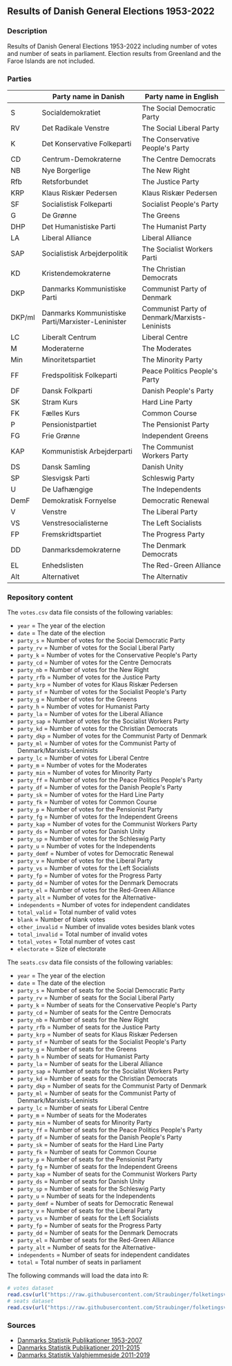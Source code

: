 Results of Danish General Elections 1953-2022
---

### Description

Results of Danish General Elections 1953-2022 including number of votes and number of seats in parliament. Election results from Greenland and the Faroe Islands are not included.

### Parties

|       | Party name in Danish         | Party name in English |
| ----- | ---------------------------- | --------------------------------- |
| S     | Socialdemokratiet            | The Social Democratic Party |
| RV    | Det Radikale Venstre         | The Social Liberal Party |
| K     | Det Konservative Folkeparti  | The Conservative People's Party |
| CD    | Centrum-Demokraterne         | The Centre Democrats |
| NB    | Nye Borgerlige               | The New Right |
| Rfb   | Retsforbundet                | The Justice Party |
| KRP   | Klaus Riskær Pedersen        | Klaus Riskær Pedersen |
| SF    | Socialistisk Folkeparti      | Socialist People's Party |
| G     | De Grønne                    | The Greens |
| DHP   | Det Humanistiske Parti       | The Humanist Party |
| LA    | Liberal Alliance             | Liberal Alliance |
| SAP   | Socialistisk Arbejderpolitik | The Socialist Workers Parti |
| KD    | Kristendemokraterne          | The Christian Democrats |
| DKP   | Danmarks Kommunistiske Parti | Communist Party of Denmark |
| DKP/ml| Danmarks Kommunistiske Parti/Marxister-Leninister | Communist Party of Denmark/Marxists-Leninists |
| LC    | Liberalt Centrum             | Liberal Centre |
| M     | Moderaterne                  | The Moderates |
| Min   | Minoritetspartiet            | The Minority Party |
| FF    | Fredspolitisk Folkeparti     | Peace Politics People's Party |
| DF    | Dansk Folkparti              | Danish People's Party |
| SK    | Stram Kurs                   | Hard Line Party |
| FK    | Fælles Kurs                  | Common Course |
| P     | Pensionistpartiet            | The Pensionist Party |
| FG    | Frie Grønne                  | Independent Greens |
| KAP   | Kommunistisk Arbejderparti   | The Communist Workers Party |
| DS    | Dansk Samling                | Danish Unity |
| SP    | Slesvigsk Parti              | Schleswig Party |
| U     | De Uafhængige                | The Independents |
| DemF  | Demokratisk Fornyelse        | Democratic Renewal |
| V     | Venstre                      | The Liberal Party |
| VS    | Venstresocialisterne         | The Left Socialists |
| FP    | Fremskridtspartiet           | The Progress Party |
| DD    | Danmarksdemokraterne         | The Denmark Democrats |
| EL    | Enhedslisten                 | The Red-Green Alliance |
| Alt   | Alternativet                 | The Alternativ |

### Repository content

The `votes.csv` data file consists of the following variables:

- `year` = The year of the election
- `date` = The date of the election
- `party_s` = Number of votes for the Social Democratic Party
- `party_rv` = Number of votes for the Social Liberal Party
- `party_k` = Number of votes for the Conservative People's Party
- `party_cd` = Number of votes for the Centre Democrats
- `party_nb` = Number of votes for the New Right
- `party_rfb` = Number of votes for the Justice Party
- `party_krp` = Number of votes for Klaus Riskær Pedersen
- `party_sf` = Number of votes for the Socialist People's Party
- `party_g` = Number of votes for the Greens
- `party_h` = Number of votes for Humanist Party
- `party_la` = Number of votes for the Liberal Alliance
- `party_sap` = Number of votes for the Socialist Workers Party
- `party_kd` = Number of votes for the Christian Democrats
- `party_dkp` = Number of votes for the Communist Party of Denmark
- `party_ml` = Number of votes for the Communist Party of Denmark/Marxists-Leninists
- `party_lc` = Number of votes for Liberal Centre
- `party_m` = Number of votes for the Moderates
- `party_min` = Number of votes for Minority Party
- `party_ff` = Number of votes for the Peace Politics People's Party
- `party_df` = Number of votes for the Danish People's Party
- `party_sk` = Number of votes for the Hard Line Party
- `party_fk` = Number of votes for Common Course
- `party_p` = Number of votes for the Pensionist Party
- `party_fg` = Number of votes for the Independent Greens
- `party_kap` = Number of votes for the Communist Workers Party
- `party_ds` = Number of votes for Danish Unity
- `party_sp` = Number of votes for the Schleswig Party
- `party_u` = Number of votes for the Independents
- `party_demf` = Number of votes for Democratic Renewal
- `party_v` = Number of votes for the Liberal Party
- `party_vs` = Number of votes for the Left Socialists
- `party_fp` = Number of votes for the Progress Party 
- `party_dd` = Number of votes for the Denmark Democrats
- `party_el` = Number of votes for the Red-Green Alliance
- `party_alt` = Number of votes for the Alternative- 
- `independents` = Number of votes for independent candidates
- `total_valid` = Total number of valid votes
- `blank` = Number of blank votes
- `other_invalid` = Number of invalide votes besides blank votes
- `total_invalid` = Total number of invalid votes
- `total_votes` = Total number of votes cast
- `electorate` = Size of electorate

The `seats.csv` data file consists of the following variables:

- `year` = The year of the election
- `date` = The date of the election
- `party_s` = Number of seats for the Social Democratic Party
- `party_rv` = Number of seats for the Social Liberal Party
- `party_k` = Number of seats for the Conservative People's Party
- `party_cd` = Number of seats for the Centre Democrats
- `party_nb` = Number of seats for the New Right
- `party_rfb` = Number of seats for the Justice Party
- `party_krp` = Number of seats for Klaus Riskær Pedersen
- `party_sf` = Number of seats for the Socialist People's Party
- `party_g` = Number of seats for the Greens
- `party_h` = Number of seats for Humanist Party
- `party_la` = Number of seats for the Liberal Alliance
- `party_sap` = Number of seats for the Socialist Workers Party
- `party_kd` = Number of seats for the Christian Democrats
- `party_dkp` = Number of seats for the Communist Party of Denmark
- `party_ml` = Number of seats for the Communist Party of Denmark/Marxists-Leninists
- `party_lc` = Number of seats for Liberal Centre
- `party_m` = Number of seats for the Moderates
- `party_min` = Number of seats for Minority Party
- `party_ff` = Number of seats for the Peace Politics People's Party
- `party_df` = Number of seats for the Danish People's Party
- `party_sk` = Number of seats for the Hard Line Party
- `party_fk` = Number of seats for Common Course
- `party_p` = Number of seats for the Pensionist Party
- `party_fg` = Number of seats for the Independent Greens
- `party_kap` = Number of seats for the Communist Workers Party
- `party_ds` = Number of seats for Danish Unity
- `party_sp` = Number of seats for the Schleswig Party
- `party_u` = Number of seats for the Independents
- `party_demf` = Number of seats for Democratic Renewal
- `party_v` = Number of seats for the Liberal Party
- `party_vs` = Number of seats for the Left Socialists
- `party_fp` = Number of seats for the Progress Party 
- `party_dd` = Number of seats for the Denmark Democrats
- `party_el` = Number of seats for the Red-Green Alliance
- `party_alt` = Number of seats for the Alternative- 
- `independents` = Number of seats for independent candidates
- `total` = Total number of seats in parliament

The following commands will load the data into R:
``` R
# votes dataset
read.csv(url("https://raw.githubusercontent.com/Straubinger/folketingsvalg/master/votes.csv"))
# seats dataset
read.csv(url("https://raw.githubusercontent.com/Straubinger/folketingsvalg/master/seats.csv"))
```

### Sources

- <a href="http://www.dst.dk/da/Statistik/Publikationer/VisPub?pid=1696">Danmarks Statistik Publikationer 1953-2007</a>
- <a href="http://www.dst.dk/da/Statistik/Publikationer/VisPub?pid=1532">Danmarks Statistik Publikationer 2011-2015</a>
- <a href="https://www.dst.dk/valg/index.htm">Danmarks Statistik Valghjemmeside 2011-2019</a>

